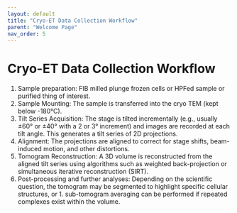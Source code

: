 ```yaml
---
layout: default
title: "Cryo-ET Data Collection Workflow"
parent: "Welcome Page"
nav_order: 5
---
```


# Cryo-ET Data Collection Workflow

1. Sample preparation: FIB milled plunge frozen cells or HPFed sample or purified thing of interest.
1. Sample Mounting: The sample is transferred into the cryo TEM (kept below -180°C).
1. Tilt Series Acquisition: The stage is tilted incrementally (e.g., usually ±60° or ±40° with a 2 or 3° increment) and images are recorded at each tilt angle. This generates a tilt series of 2D projections.
1. Alignment: The projections are aligned to correct for stage shifts, beam-induced motion, and other distortions.
1. Tomogram Reconstruction: A 3D volume is reconstructed from the aligned tilt series using algorithms such as weighted back-projection or simultaneous iterative reconstruction (SIRT).
1. Post-processing and further analyses: Depending on the scientific question, the tomogram may be segmented to highlight specific cellular structures, or 1.  sub-tomogram averaging can be performed if repeated complexes exist within the volume.

